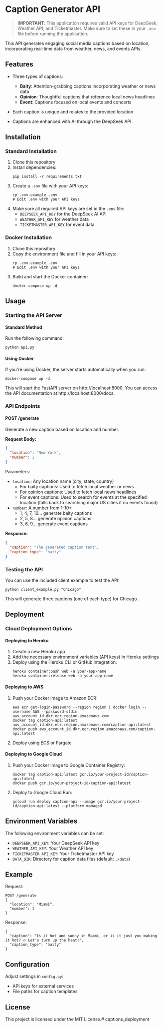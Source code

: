# Caption Generator API

> **IMPORTANT**: This application requires valid API keys for DeepSeek, Weather API, and Ticketmaster. Make sure to set these in your `.env` file before running the application.

This API generates engaging social media captions based on location, incorporating real-time data from weather, news, and events APIs.

## Features

- Three types of captions:
  - **Baity**: Attention-grabbing captions incorporating weather or news data
  - **Opinion**: Thoughtful captions that reference local news headlines
  - **Event**: Captions focused on local events and concerts

- Each caption is unique and relates to the provided location
- Captions are enhanced with AI through the DeepSeek API

## Installation

### Standard Installation

1. Clone this repository
2. Install dependencies:
   ```
   pip install -r requirements.txt
   ```
3. Create a `.env` file with your API keys:
   ```
   cp .env.example .env
   # Edit .env with your API keys
   ```
4. Make sure all required API keys are set in the `.env` file:
   - `DEEPSEEK_API_KEY` for the DeepSeek AI API
   - `WEATHER_API_KEY` for weather data
   - `TICKETMASTER_API_KEY` for event data

### Docker Installation

1. Clone this repository
2. Copy the environment file and fill in your API keys:
   ```
   cp .env.example .env
   # Edit .env with your API keys
   ```
3. Build and start the Docker container:
   ```
   docker-compose up -d
   ```

## Usage

### Starting the API Server

#### Standard Method
Run the following command:

```
python api.py
```

#### Using Docker
If you're using Docker, the server starts automatically when you run:
```
docker-compose up -d
```

This will start the FastAPI server on http://localhost:8000. You can access the API documentation at http://localhost:8000/docs.

### API Endpoints

#### POST /generate

Generate a new caption based on location and number.

**Request Body:**

```json
{
  "location": "New York",
  "number": 1
}
```

Parameters:
- `location`: Any location name (city, state, country)
  - For baity captions: Used to fetch local weather or news
  - For opinion captions: Used to fetch local news headlines
  - For event captions: Used to search for events at the specified location (falls back to searching major US cities if no events found)
- `number`: A number from 1-10+
  - 1, 4, 7, 10... generate baity captions
  - 2, 5, 8... generate opinion captions
  - 3, 6, 9... generate event captions

**Response:**

```json
{
  "caption": "The generated caption text",
  "caption_type": "baity"
}
```

### Testing the API

You can use the included client example to test the API:

```
python client_example.py "Chicago"
```

This will generate three captions (one of each type) for Chicago.

## Deployment

### Cloud Deployment Options

#### Deploying to Heroku

1. Create a new Heroku app
2. Add the necessary environment variables (API keys) in Heroku settings
3. Deploy using the Heroku CLI or GitHub integration:
   ```
   heroku container:push web -a your-app-name
   heroku container:release web -a your-app-name
   ```

#### Deploying to AWS

1. Push your Docker image to Amazon ECR:
   ```
   aws ecr get-login-password --region region | docker login --username AWS --password-stdin aws_account_id.dkr.ecr.region.amazonaws.com
   docker tag caption-api:latest aws_account_id.dkr.ecr.region.amazonaws.com/caption-api:latest
   docker push aws_account_id.dkr.ecr.region.amazonaws.com/caption-api:latest
   ```

2. Deploy using ECS or Fargate

#### Deploying to Google Cloud

1. Push your Docker image to Google Container Registry:
   ```
   docker tag caption-api:latest gcr.io/your-project-id/caption-api:latest
   docker push gcr.io/your-project-id/caption-api:latest
   ```

2. Deploy to Google Cloud Run:
   ```
   gcloud run deploy caption-api --image gcr.io/your-project-id/caption-api:latest --platform managed
   ```

## Environment Variables

The following environment variables can be set:

- `DEEPSEEK_API_KEY`: Your DeepSeek API key
- `WEATHER_API_KEY`: Your Weather API key
- `TICKETMASTER_API_KEY`: Your Ticketmaster API key
- `DATA_DIR`: Directory for caption data files (default: `./data`)

## Example

Request:
```
POST /generate
{
  "location": "Miami",
  "number": 1
}
```

Response:
```
{
  "caption": "Is it hot and sunny in Miami, or is it just you making it hot? 🔥 Let's turn up the heat!",
  "caption_type": "baity"
}
```

## Configuration

Adjust settings in `config.py`:
- API keys for external services
- File paths for caption templates

## License

This project is licensed under the MIT License.#   c a p t i o n s _ d e p l o y m e n t  
 